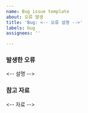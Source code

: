 ```yaml
---
name: Bug issue template
about: 오류 발생
title: 'Bug: <-- 오류 설명 -->'
labels: bug
assignees: ''

---
```


### 발생한 오류
<-- 설명 -->

### 참고 자료
<-- 자료 -->
